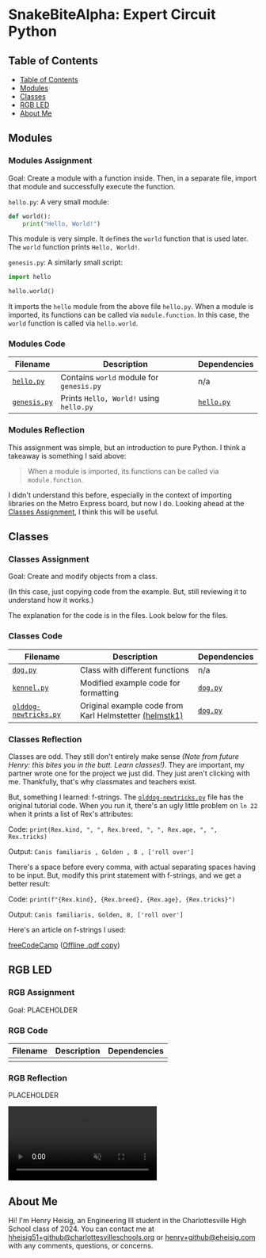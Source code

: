 # SnakeBiteAlpha: Expert Circuit Python

## Table of Contents

- [Table of Contents](#table-of-contents)
- [Modules](#modules)
- [Classes](#classes)
- [RGB LED](#rgb-led)
- [About Me](#about-me)

## Modules

### Modules Assignment

Goal: Create a module with a function inside. Then, in a separate file, import that module and successfully execute the function.

`hello.py`: A very small module:

```python
def world():
    print("Hello, World!")
```

This module is very simple. It `def`ines the `world` function that is used later. The `world` function prints `Hello, World!`.

`genesis.py`: A *s*imilarly *s*mall *s*cript:

```python
import hello

hello.world()
```

It imports the `hello` module from the above file `hello.py`. When a module is imported, its functions can be called via `module.function`. In this case, the `world` function is called via `hello.world`.

### Modules Code

| Filename                    | Description                              | Dependencies            |
| --------------------------- | ---------------------------------------- | ----------------------- |
| [`hello.py`](/hello.py)     | Contains `world` module for `genesis.py` | n/a                     |
| [`genesis.py`](/genesis.py) | Prints `Hello, World!` using `hello.py`  | [`hello.py`](/hello.py) |

### Modules Reflection

This assignment was simple, but an introduction to pure
Python. I think a takeaway is something I said above:

> When a module is imported, its functions can be called via `module.function`.

I didn't understand this before, especially in the context of importing libraries on the Metro Express board, but now I do. Looking ahead at the [Classes Assignment](#classes-assignment), I think this will be useful.

## Classes

### Classes Assignment

Goal: Create and modify objects from a class.

(In this case, just copying code from the example. But, still reviewing it to understand how it works.)

The explanation for the code is in the files. Look below for the files.

### Classes Code

| Filename                                      | Description                                                                           | Dependencies        |
| --------------------------------------------- | ------------------------------------------------------------------------------------- | ------------------- |
| [`dog.py`](/dog.py)                           | Class with different functions                                                        | n/a                 |
| [`kennel.py`](/kennel.py)                     | Modified example code for formatting                                                  | [`dog.py`](/dog.py) |
| [`olddog-newtricks.py`](/olddog-newtricks.py) | Original example code from Karl Helmstetter [(helmstk1)](https://github.com/helmstk1) | [`dog.py`](/dog.py) |

### Classes Reflection

Classes are odd. They still don't entirely make sense *(Note from future Henry: this bites you in the butt. Learn classes!)*. They are important, my partner wrote one for the project we just did. They just aren't clicking with me. Thankfully, that's why classmates and teachers exist.

But, something I learned: f-strings. The [`olddog-newtricks.py`](/olddog-newtricks.py) file has the original tutorial code. When you run it, there's an ugly little problem on `ln 22` when it prints a list of Rex's attributes:

Code: `print(Rex.kind, ", ", Rex.breed, ", ", Rex.age, ", ", Rex.tricks)`

Output: `Canis familiaris , Golden , 8 , ['roll over']`

There's a space before every comma, with actual separating spaces having to be input. But, modify this print statement with f-strings, and we get a better result:

Code: `print(f"{Rex.kind}, {Rex.breed}, {Rex.age}, {Rex.tricks}")`

Output: `Canis familiaris, Golden, 8, ['roll over']`

Here's an article on f-strings I used:

[freeCodeCamp](https://www.freecodecamp.org/news/python-f-strings-tutorial-how-to-use-f-strings-for-string-formatting/) ([Offline .pdf copy](/Resources/f-Strings.pdf))

## RGB LED

### RGB Assignment

Goal: PLACEHOLDER

### RGB Code

| Filename | Description | Dependencies |
| -------- | ----------- | ------------ |
|          |             |              |

### RGB Reflection

PLACEHOLDER

<video src="https://user-images.githubusercontent.com/71345201/159958355-948ba2f8-00f0-4afa-9a49-7066c0cdc6ad.mp4" data-canonical-src="https://user-images.githubusercontent.com/71345201/159958355-948ba2f8-00f0-4afa-9a49-7066c0cdc6ad.mp4" controls="controls" muted="muted" class="d-block rounded-bottom-2 border-top width-fit" style="max-height:640px;"></video>

## About Me

Hi! I'm Henry Heisig, an Engineering III student in the Charlottesville High School class of 2024. You can contact me at [hheisig51+github@charlottesvilleschools.org](mailto:hheisig51+github@charlottesvilleschools.org) or [henry+github@eheisig.com](mailto:henry+github@eheisig.com) with any comments, questions, or concerns.
